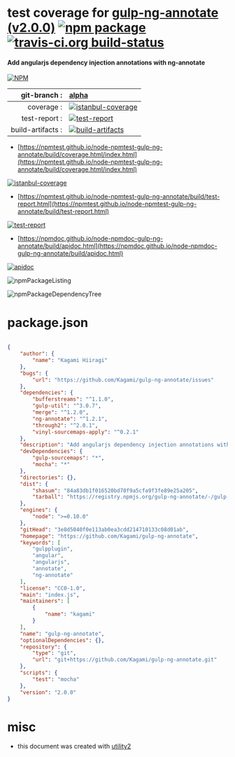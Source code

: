 # test coverage for  [gulp-ng-annotate (v2.0.0)](https://github.com/Kagami/gulp-ng-annotate)  [![npm package](https://img.shields.io/npm/v/npmtest-gulp-ng-annotate.svg?style=flat-square)](https://www.npmjs.org/package/npmtest-gulp-ng-annotate) [![travis-ci.org build-status](https://api.travis-ci.org/npmtest/node-npmtest-gulp-ng-annotate.svg)](https://travis-ci.org/npmtest/node-npmtest-gulp-ng-annotate)
#### Add angularjs dependency injection annotations with ng-annotate

[![NPM](https://nodei.co/npm/gulp-ng-annotate.png?downloads=true&downloadRank=true&stars=true)](https://www.npmjs.com/package/gulp-ng-annotate)

| git-branch : | [alpha](https://github.com/npmtest/node-npmtest-gulp-ng-annotate/tree/alpha)|
|--:|:--|
| coverage : | [![istanbul-coverage](https://npmtest.github.io/node-npmtest-gulp-ng-annotate/build/coverage.badge.svg)](https://npmtest.github.io/node-npmtest-gulp-ng-annotate/build/coverage.html/index.html)|
| test-report : | [![test-report](https://npmtest.github.io/node-npmtest-gulp-ng-annotate/build/test-report.badge.svg)](https://npmtest.github.io/node-npmtest-gulp-ng-annotate/build/test-report.html)|
| build-artifacts : | [![build-artifacts](https://npmtest.github.io/node-npmtest-gulp-ng-annotate/glyphicons_144_folder_open.png)](https://github.com/npmtest/node-npmtest-gulp-ng-annotate/tree/gh-pages/build)|

- [https://npmtest.github.io/node-npmtest-gulp-ng-annotate/build/coverage.html/index.html](https://npmtest.github.io/node-npmtest-gulp-ng-annotate/build/coverage.html/index.html)

[![istanbul-coverage](https://npmtest.github.io/node-npmtest-gulp-ng-annotate/build/screenCapture.buildCi.browser.%252Ftmp%252Fbuild%252Fcoverage.lib.html.png)](https://npmtest.github.io/node-npmtest-gulp-ng-annotate/build/coverage.html/index.html)

- [https://npmtest.github.io/node-npmtest-gulp-ng-annotate/build/test-report.html](https://npmtest.github.io/node-npmtest-gulp-ng-annotate/build/test-report.html)

[![test-report](https://npmtest.github.io/node-npmtest-gulp-ng-annotate/build/screenCapture.buildCi.browser.%252Ftmp%252Fbuild%252Ftest-report.html.png)](https://npmtest.github.io/node-npmtest-gulp-ng-annotate/build/test-report.html)

- [https://npmdoc.github.io/node-npmdoc-gulp-ng-annotate/build/apidoc.html](https://npmdoc.github.io/node-npmdoc-gulp-ng-annotate/build/apidoc.html)

[![apidoc](https://npmdoc.github.io/node-npmdoc-gulp-ng-annotate/build/screenCapture.buildCi.browser.%252Ftmp%252Fbuild%252Fapidoc.html.png)](https://npmdoc.github.io/node-npmdoc-gulp-ng-annotate/build/apidoc.html)

![npmPackageListing](https://npmtest.github.io/node-npmtest-gulp-ng-annotate/build/screenCapture.npmPackageListing.svg)

![npmPackageDependencyTree](https://npmtest.github.io/node-npmtest-gulp-ng-annotate/build/screenCapture.npmPackageDependencyTree.svg)



# package.json

```json

{
    "author": {
        "name": "Kagami Hiiragi"
    },
    "bugs": {
        "url": "https://github.com/Kagami/gulp-ng-annotate/issues"
    },
    "dependencies": {
        "bufferstreams": "^1.1.0",
        "gulp-util": "^3.0.7",
        "merge": "^1.2.0",
        "ng-annotate": "^1.2.1",
        "through2": "^2.0.1",
        "vinyl-sourcemaps-apply": "^0.2.1"
    },
    "description": "Add angularjs dependency injection annotations with ng-annotate",
    "devDependencies": {
        "gulp-sourcemaps": "*",
        "mocha": "*"
    },
    "directories": {},
    "dist": {
        "shasum": "84a83db1f016520bd70f9a5cfa9f3fe89e25a205",
        "tarball": "https://registry.npmjs.org/gulp-ng-annotate/-/gulp-ng-annotate-2.0.0.tgz"
    },
    "engines": {
        "node": ">=0.10.0"
    },
    "gitHead": "3e8d5040f0e113ab0ea3cdd214710133c08d01ab",
    "homepage": "https://github.com/Kagami/gulp-ng-annotate",
    "keywords": [
        "gulpplugin",
        "angular",
        "angularjs",
        "annotate",
        "ng-annotate"
    ],
    "license": "CC0-1.0",
    "main": "index.js",
    "maintainers": [
        {
            "name": "kagami"
        }
    ],
    "name": "gulp-ng-annotate",
    "optionalDependencies": {},
    "repository": {
        "type": "git",
        "url": "git+https://github.com/Kagami/gulp-ng-annotate.git"
    },
    "scripts": {
        "test": "mocha"
    },
    "version": "2.0.0"
}
```



# misc
- this document was created with [utility2](https://github.com/kaizhu256/node-utility2)
